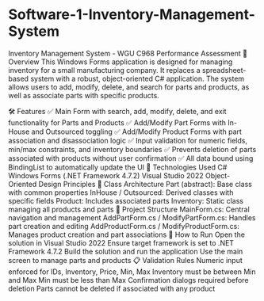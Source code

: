# Software-1-Inventory-Management-System
Inventory Management System - WGU C968 Performance Assessment
📌 Overview
This Windows Forms application is designed for managing inventory for a small manufacturing company. It replaces a spreadsheet-based system with a robust, object-oriented C# application. The system allows users to add, modify, delete, and search for parts and products, as well as associate parts with specific products.

🛠 Features
✅ Main Form with search, add, modify, delete, and exit functionality for Parts and Products
✅ Add/Modify Part Forms with In-House and Outsourced toggling
✅ Add/Modify Product Forms with part association and disassociation logic
✅ Input validation for numeric fields, min/max constraints, and inventory boundaries
✅ Prevents deletion of parts associated with products without user confirmation
✅ All data bound using BindingList<T> to automatically update the UI
🧱 Technologies Used
C#
Windows Forms (.NET Framework 4.7.2)
Visual Studio 2022
Object-Oriented Design Principles
🧩 Class Architecture
Part (abstract): Base class with common properties
InHouse / Outsourced: Derived classes with specific fields
Product: Includes associated parts
Inventory: Static class managing all products and parts
📁 Project Structure
MainForm.cs: Central navigation and management
AddPartForm.cs / ModifyPartForm.cs: Handles part creation and editing
AddProductForm.cs / ModifyProductForm.cs: Manages product creation and part associations
🚀 How to Run
Open the solution in Visual Studio 2022
Ensure target framework is set to .NET Framework 4.7.2
Build the solution and run the application
Use the main screen to manage parts and products
📋 Validation Rules
Numeric input enforced for IDs, Inventory, Price, Min, Max
Inventory must be between Min and Max
Min must be less than Max
Confirmation dialogs required before deletion
Parts cannot be deleted if associated with any product
